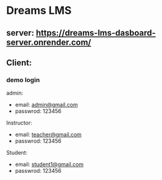# Dreams LMS

## server: https://dreams-lms-dasboard-server.onrender.com/

## Client: 



### demo login
admin: 
- email: admin@gmail.com
- passwrod: 123456

Instructor: 
- email: teacher@gmail.com
- passwrod: 123456

Student: 
- email: student1@gmail.com
- passwrod: 123456